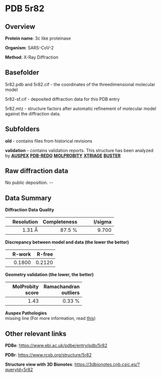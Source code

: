 # PDB 5r82

## Overview

**Protein name**: 3c like proteinase

**Organism**: SARS-CoV-2

**Method**: X-Ray Diffraction

## Basefolder

5r82.pdb and 5r82.cif - the coordinates of the threedimensional molecular model

5r82-sf.cif - deposited diffraction data for this PDB entry

5r82.mtz - structure factors after automatic refinement of molecular model against the diffraction data.

## Subfolders



**old** - contains files from historical revisions

**validation** - contains validation reports. This structure has been analyzed by [**AUSPEX**](https://github.com/thorn-lab/coronavirus_structural_task_force/tree/master/pdb/3c_like_proteinase/SARS-CoV-2/5r82/validation/auspex) [**PDB-REDO**](https://github.com/thorn-lab/coronavirus_structural_task_force/tree/master/pdb/3c_like_proteinase/SARS-CoV-2/5r82/validation/pdb-redo) [**MOLPROBITY**](https://github.com/thorn-lab/coronavirus_structural_task_force/tree/master/pdb/3c_like_proteinase/SARS-CoV-2/5r82/validation/molprobity) [**XTRIAGE**](https://github.com/thorn-lab/coronavirus_structural_task_force/blob/master/pdb/3c_like_proteinase/SARS-CoV-2/5r82/validation/Xtriage_output.log) [**BUSTER**](https://www.globalphasing.com/buster/wiki/index.cgi?Covid19Pdb5R82) 



## Raw diffraction data

No public deposition. --<br> 

## Data Summary
**Diffraction Data Quality**

|   | Resolution | Completeness| I/sigma |
|---|-------------:|----------------:|--------------:|
|   |1.31 Å|87.5  %|<img width=50/>9.700|

**Discrepancy between model and data (the lower the better)**

|   | **R-work**| **R-free**   
|---|-------------:|----------------:|           
||  0.1800|  0.2120|

**Geometry validation (the lower, the better)**

|   |**MolProbity<br>score**| **Ramachandran<br>outliers** 
|---|-------------:|----------------:|
||  1.43|  0.33 %|

**Auspex Pathologies**<br> missing line (For more information, read [this](https://github.com/thorn-lab/coronavirus_structural_task_force/blob/master/pdb/3c_like_proteinase/SARS-CoV-2/5r82/validation/auspex/5r82_auspex_comments.txt))

 



## Other relevant links 
**PDBe**:  https://www.ebi.ac.uk/pdbe/entry/pdb/5r82
 
**PDBr**: https://www.rcsb.org/structure/5r82 

**Structure view with 3D Bionotes**: https://3dbionotes.cnb.csic.es/?queryId=5r82

